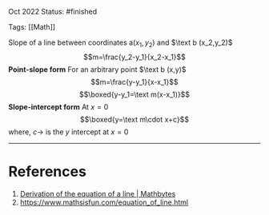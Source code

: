 Oct 2022
Status: #finished 

Tags: [[Math]]

Slope of a line between coordinates $\text{a}(x_1,y_2)$ and $\text b (x_2,y_2)$ $$m=\frac{y_2-y_1}{x_2-x_1}$$
**Point-slope form**
	For an arbitrary point $\text b (x,y)$$$m=\frac{y-y_1}{x-x_1}$$
$$\boxed{y-y_1=\text m(x-x_1)}$$
**Slope-intercept form**
	At $x=0$ $$\boxed{y=\text m\cdot x+c}$$
	where, $c\rightarrow$ is the $y$ intercept at $x=0$


---
# References
1. [Derivation of the equation of a line | Mathbytes](https://www.youtube.com/watch?v=LGZynVXSvX0)
2. https://www.mathsisfun.com/equation_of_line.html
